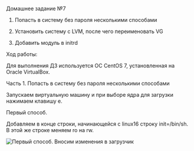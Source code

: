 Домашнее задание №7

1. Попасть в систему без пароля несколькими способами

2. Установить систему с LVM, после чего переименовать VG

3. Добавить модуль в initrd

Ход работы:

Для выполнения ДЗ используется ОС CentOS 7, установленная на Oracle VirtualBox.

Часть 1. Попасть в систему без пароля несколькими способами

Запускаем виртуальную машину и при выборе ядра для загрузки нажимаем клавишу e.

Первый способ.

Добавляем в конце строки, начинающейся с linux16 строку init=/bin/sh. В этой же строке меняем ro на rw.

![Первый способ. Вносим изменения в загрузчик](https://github.com/jon/coolproject/raw/master/image/image.png)
